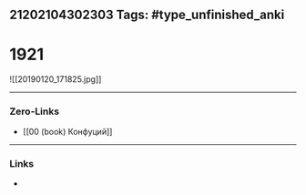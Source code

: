 21202104302303
Tags: #type_unfinished_anki
---
# 1921

![[20190120_171825.jpg]]

---
### Zero-Links
- [[00 (book) Конфуций]]
---
### Links
-